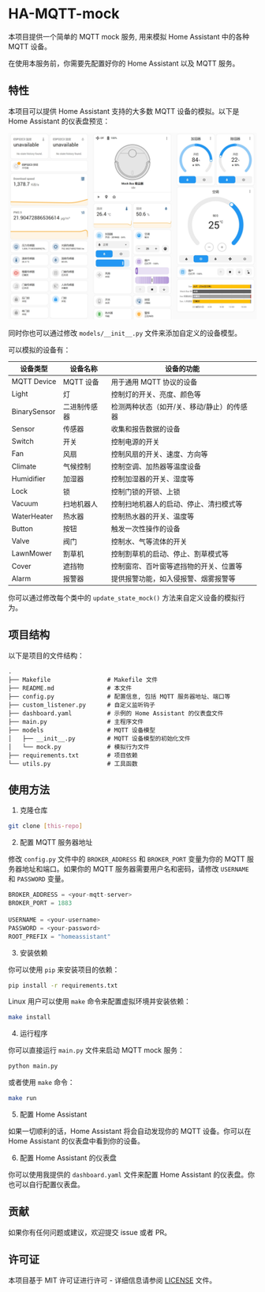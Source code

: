 # HA-MQTT-mock

本项目提供一个简单的 MQTT mock 服务, 用来模拟 Home Assistant 中的各种 MQTT 设备。

在使用本服务前，你需要先配置好你的 Home Assistant 以及 MQTT 服务。

## 特性

本项目可以提供 Home Assistant 支持的大多数 MQTT 设备的模拟。以下是 Home Assistant 的仪表盘预览：

![preview](docs/dashboard.jpg)

同时你也可以通过修改 `models/__init__.py` 文件来添加自定义的设备模型。

可以模拟的设备有：

| 设备类型       | 设备名称          | 设备的功能                                      |
| -------------- | ----------------- | ----------------------------------------------- |
| MQTT Device    | MQTT 设备         | 用于通用 MQTT 协议的设备                        |
| Light          | 灯                | 控制灯的开关、亮度、颜色等                      |
| BinarySensor   | 二进制传感器      | 检测两种状态（如开/关、移动/静止）的传感器      |
| Sensor         | 传感器            | 收集和报告数据的设备                            |
| Switch         | 开关              | 控制电源的开关                                  |
| Fan            | 风扇              | 控制风扇的开关、速度、方向等                    |
| Climate        | 气候控制          | 控制空调、加热器等温度设备                      |
| Humidifier     | 加湿器            | 控制加湿器的开关、湿度等                        |
| Lock           | 锁                | 控制门锁的开锁、上锁                            |
| Vacuum         | 扫地机器人        | 控制扫地机器人的启动、停止、清扫模式等          |
| WaterHeater    | 热水器            | 控制热水器的开关、温度等                        |
| Button         | 按钮              | 触发一次性操作的设备                            |
| Valve          | 阀门              | 控制水、气等流体的开关                          |
| LawnMower      | 割草机            | 控制割草机的启动、停止、割草模式等              |
| Cover          | 遮挡物            | 控制窗帘、百叶窗等遮挡物的开关、位置等          |
| Alarm          | 报警器            | 提供报警功能，如入侵报警、烟雾报警等            |


你可以通过修改每个类中的 `update_state_mock()` 方法来自定义设备的模拟行为。


## 项目结构

以下是项目的文件结构：

```
.
├── Makefile                # Makefile 文件
├── README.md               # 本文件
├── config.py               # 配置信息, 包括 MQTT 服务器地址、端口等
├── custom_listener.py      # 自定义监听钩子
├── dashboard.yaml          # 示例的 Home Assistant 的仪表盘文件
├── main.py                 # 主程序文件
├── models                  # MQTT 设备模型
│   ├── __init__.py         # MQTT 设备模型的初始化文件
│   └── mock.py             # 模拟行为文件
├── requirements.txt        # 项目依赖
└── utils.py                # 工具函数
```

## 使用方法

1. 克隆仓库
```bash
git clone [this-repo]
```

2. 配置 MQTT 服务器地址

修改 `config.py` 文件中的 `BROKER_ADDRESS` 和 `BROKER_PORT` 变量为你的 MQTT 服务器地址和端口。如果你的 MQTT 服务器需要用户名和密码，请修改 `USERNAME` 和 `PASSWORD` 变量。

```python
BROKER_ADDRESS = <your-mqtt-server>
BROKER_PORT = 1883

USERNAME = <your-username>
PASSWORD = <your-password>
ROOT_PREFIX = "homeassistant"

```

3. 安装依赖

你可以使用 `pip` 来安装项目的依赖：

```bash
pip install -r requirements.txt
```

Linux 用户可以使用 `make` 命令来配置虚拟环境并安装依赖：

```bash
make install
```

4. 运行程序

你可以直接运行 `main.py` 文件来启动 MQTT mock 服务：

```bash
python main.py
```

或者使用 `make` 命令：

```bash
make run
```

5. 配置 Home Assistant

如果一切顺利的话，Home Assistant 将会自动发现你的 MQTT 设备。你可以在 Home Assistant 的仪表盘中看到你的设备。

6. 配置 Home Assistant 的仪表盘

你可以使用我提供的 `dashboard.yaml` 文件来配置 Home Assistant 的仪表盘。你也可以自行配置仪表盘。



## 贡献

如果你有任何问题或建议，欢迎提交 issue 或者 PR。

## 许可证

本项目基于 MIT 许可证进行许可 - 详细信息请参阅 [LICENSE](LICENSE) 文件。
